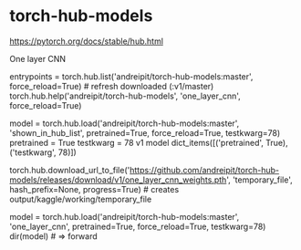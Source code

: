 # torch-hub-models
https://pytorch.org/docs/stable/hub.html

One layer CNN

entrypoints = torch.hub.list('andreipit/torch-hub-models:master', force_reload=True) # refresh downloaded (:v1/master)
torch.hub.help('andreipit/torch-hub-models', 'one_layer_cnn', force_reload=True)

model = torch.hub.load('andreipit/torch-hub-models:master', 'shown_in_hub_list', pretrained=True, force_reload=True, testkwarg=78)
    pretrained = True
    testkwarg = 78
    v1
model
    dict_items([('pretrained', True), ('testkwarg', 78)])    

torch.hub.download_url_to_file('https://github.com/andreipit/torch-hub-models/releases/download/v1/one_layer_cnn_weights.pth', 'temporary_file', hash_prefix=None, progress=True) # creates output/kaggle/working/temporary_file

model = torch.hub.load('andreipit/torch-hub-models:master', 'one_layer_cnn', pretrained=True, force_reload=True, testkwarg=78)
dir(model) # => forward


